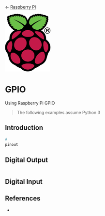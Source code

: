 
← [Raspberry Pi](../../README.md)

<a href="../../README.md"><img width="150" src="../../assets/img/RPi-Logo-Reg-SCREEN.webp"></a>

# GPIO

Using Raspberry Pi GPIO



> The following examples assume Python 3


## Introduction


```bash
#
pinout
```



## Digital Output

```python


```



## Digital Input







## References

-
